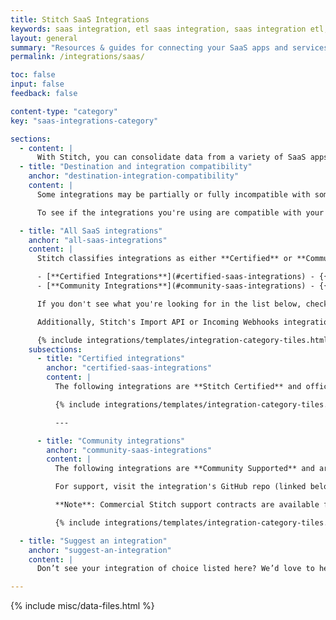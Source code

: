 ```yaml
---
title: Stitch SaaS Integrations
keywords: saas integration, etl saas integration, saas integration etl, app etl, cloud app etl
layout: general
summary: "Resources & guides for connecting your SaaS apps and services to Stitch. Setup instructions, replication info, and schema details for each of Stitch's SaaS integrations."
permalink: /integrations/saas/

toc: false
input: false
feedback: false

content-type: "category"
key: "saas-integrations-category"

sections:
  - content: |
      With Stitch, you can consolidate data from a variety of SaaS apps and services into [destinations]({{ site.baseurl }}/destinations).
  - title: "Destination and integration compatibility"
    anchor: "destination-integration-compatibility"
    content: |
      Some integrations may be partially or fully incompatible with some of the destinations offered by Stitch. For example: some destinations don’t support storing multiple data types in the same column. If a SaaS integration sends over a column with mixed data types, [some destinations may reject the data]({{ link.destinations.storage.rejected-records | prepend: site.baseurl }}).

      To see if the integrations you're using are compatible with your destination, check out the [Destination and Integration Compatibility Guide]({{ link.destinations.overviews.compatibility | prepend: site.baseurl }}).

  - title: "All SaaS integrations"
    anchor: "all-saas-integrations"
    content: |
      Stitch classifies integrations as either **Certified** or **Community**:

      - [**Certified Integrations**](#certified-saas-integrations) - {{ site.data.tooltips.certified-integration }}
      - [**Community Integrations**](#community-saas-integrations) - {{ site.data.tooltips.community-integration }}

      If you don't see what you're looking for in the list below, check out the Singer project. A simple, composable, open-source ETL standard, Singer allows you to extract data from any source. Check out the [Roadmap]({{ site.singer-roadmap }}){:target} or [GitHub repo]({{ site.singer-github }}){:target="new"} to see what's currently being worked on.

      Additionally, Stitch's Import API or Incoming Webhooks integrations can be used to extract data from sources that don't currently have a native integration.

      {% include integrations/templates/integration-category-tiles.html type="where-is-integration" which-integrations="all" %}
    subsections:
      - title: "Certified integrations"
        anchor: "certified-saas-integrations"
        content: |
          The following integrations are **Stitch Certified** and officially supported by the Stitch team. {{ site.data.tooltips.certified-integration }}

          {% include integrations/templates/integration-category-tiles.html type="saas" which-integrations="certified" %}

          ---

      - title: "Community integrations"
        anchor: "community-saas-integrations"
        content: |
          The following integrations are **Community Supported** and are maintained by the [Singer community]({{ site.singer }}){:target="new"}. {{ site.data.tooltips.community-integration }}

          For support, visit the integration's GitHub repo (linked below) or [join the Singer Slack]({{ site.singer-slack }}){:target="new"}.

          **Note**: Commercial Stitch support contracts are available for all Community integrations. For more info, contact the [Stitch Sales team]({{ site.sales }}){:target="new"}.

          {% include integrations/templates/integration-category-tiles.html type="saas" which-integrations="community" %}

  - title: "Suggest an integration"
    anchor: "suggest-an-integration"
    content: |
      Don’t see your integration of choice listed here? We’d love to hear from you! [Reach out to us](mailto:{{ site.support }}) with your suggestion.

---
```

{% include misc/data-files.html %}
